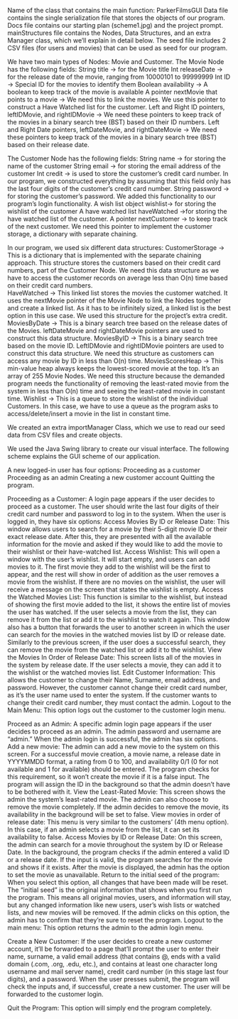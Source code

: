 Name of the class that contains the main function: ParkerFilmsGUI
Data file contains the single serialization file that stores the objects of our program.
Docs file contains our starting plan (scheme1.jpg) and the project prompt.
mainStructures file contains the Nodes, Data Structures, and an extra Manager class, which we’ll explain in detail below.
The seed file includes 2 CSV files (for users and movies) that can be used as seed for our program.

We have two main types of Nodes: Movie and Customer.
The Movie Node has the following fields:
String title → for the Movie title
Int releaseDate → for the release date of the movie, ranging from 10000101 to 99999999
Int ID → Special ID for the movies to identify them
Boolean availability → A boolean to keep track of the movie is available
A pointer nextMovie that points to a movie → We need this to link the movies. We use this pointer to construct a Have Watched list for the customer.
Left and Right ID pointers, leftIDMovie, and rightIDMovie → We need these pointers to keep track of the movies in a binary search tree (BST) based on their ID numbers.
Left and Right Date pointers, leftDateMovie, and rightDateMovie → We need these pointers to keep track of the movies in a binary search tree (BST) based on their release date.

The Customer Node has the following fields:
String name → for storing the name of the customer
String email → for storing the email address of the customer
Int credit → is used to store the customer’s credit card number. In our program, we constructed everything by assuming that this field only has the last four digits of the customer’s credit card number.
String password → for storing the customer’s password. We added this functionality to our program’s login functionality.
A wish list object wishlist→ for storing the wishlist of the customer
A have watched list haveWatched →for storing the have watched list of the customer.
A pointer nextCustomer → to keep track of the next customer. We need this pointer to implement the customer storage, a dictionary with separate chaining.

In our program, we used six different data structures:
CustomerStorage → This is a dictionary that is implemented with the separate chaining approach. This structure stores the customers based on their credit card numbers, part of the Customer Node. We need this data structure as we have to access the customer records on average less than O(n) time based on their credit card numbers.  
HaveWatched → This linked list stores the movies the customer watched. It uses the nextMovie pointer of the Movie Node to link the Nodes together and create a linked list. As it has to be infinitely sized, a linked list is the best option in this use case. We used this structure for the project’s extra credit.
MoviesByDate → This is a binary search tree based on the release dates of the Movies. leftDateMovie and rightDateMovie pointers are used to construct this data structure.
MoviesByID → This is a binary search tree based on the movie ID. LeftIDMovie and rightIDMovie pointers are used to construct this data structure. We need this structure as customers can access any movie by ID in less than O(n) time.
MoviesScoresHeap → This min-value heap always keeps the lowest-scored movie at the top. It’s an array of 255 Movie Nodes. We need this structure because the demanded program needs the functionality of removing the least-rated movie from the system in less than O(n) time and seeing the least-rated movie in constant time.
Wishlist → This is a queue to store the wishlist of the individual Customers. In this case, we have to use a queue as the program asks to access/delete/insert a movie in the list in constant time.

We created an extra importManager Class, which we use to read our seed data from CSV files and create objects.

We used the Java Swing library to create our visual interface. The following scheme explains the GUI scheme of our application.



A new logged-in user has four options:
Proceeding as a customer
Proceeding as an admin
Creating a new customer account
Quitting the program.

Proceeding as a Customer: A login page appears if the user decides to proceed as a customer. The user should write the last four digits of their credit card number and password to log in to the system. When the user is logged in, they have six options:
Access Movies By ID or Release Date: This window allows users to search for a movie by their 5-digit movie ID or their exact release date. After this, they are presented with all the available information for the movie and asked if they would like to add the movie to their wishlist or their have-watched list.
Access Wishlist: This will open a window with the user’s wishlist. It will start empty, and users can add movies to it. The first movie they add to the wishlist will be the first to appear, and the rest will show in order of addition as the user removes a movie from the wishlist. If there are no movies on the wishlist, the user will receive a message on the screen that states the wishlist is empty.
Access the Watched Movies List: This function is similar to the wishlist, but instead of showing the first movie added to the list, it shows the entire list of movies the user has watched. If the user selects a movie from the list, they can remove it from the list or add it to the wishlist to watch it again.  This window also has a button that forwards the user to another screen in which the user can search for the movies in the watched movies list by ID or release date. Similarly to the previous screen, if the user does a successful search, they can remove the movie from the watched list or add it to the wishlist.
View the Movies In Order of Release Date: This screen lists all of the movies in the system by release date. If the user selects a movie, they can add it to the wishlist or the watched movies list.
Edit Customer Information: This allows the customer to change their Name, Surname, email address, and password. However, the customer cannot change their credit card number, as it’s the user name used to enter the system. If the customer wants to change their credit card number, they must contact the admin.
Logout to the Main Menu: This option logs out the customer to the customer login menu.


Proceed as an Admin: A specific admin login page appears if the user decides to proceed as an admin. The admin password and username are “admin.” When the admin login is successful, the admin has six options.
Add a new movie: The admin can add a new movie to the system on this screen. For a successful movie creation, a movie name, a release date in YYYYMMDD format, a rating from 0 to 100, and availability 0/1 (0 for not available and 1 for available) should be entered. The program checks for this requirement, so it won’t create the movie if it is a false input. The program will assign the ID in the background so that the admin doesn’t have to be bothered with it.
View the Least-Rated Movie: This screen shows the admin the system’s least-rated movie. The admin can also choose to remove the movie completely. If the admin decides to remove the movie, its availability in the background will be set to false.
View movies in order of release date: This menu is very similar to the customers’ (4th menu option). In this case, if an admin selects a movie from the list, it can set its availability to false.
Access Movies by ID or Release Date: On this screen, the admin can search for a movie throughout the system by ID or Release Date. In the background, the program checks if the admin entered a valid ID or a release date. If the input is valid, the program searches for the movie and shows if it exists. After the movie is displayed, the admin has the option to set the movie as unavailable.
Return to the initial seed of the program: When you select this option, all changes that have been made will be reset. The “initial seed” is the original information that shows when you first run the program. This means all original movies, users, and information will stay, but any changed information like new users, user’s wish lists or watched lists, and new movies will be removed. If the admin clicks on this option, the admin has to confirm that they’re sure to reset the program.
Logout to the main menu: This option returns the admin to the admin login menu.

Create a New Customer: If the user decides to create a new customer account, it’ll be forwarded to a page that’ll prompt the user to enter their name, surname, a valid email address (that contains @, ends with a valid domain (.com, .org, .edu, etc.), and contains at least one character long username and mail server name), credit card number (in this stage last four digits), and a password. When the user presses submit, the program will check the inputs and, if successful, create a new customer. The user will be forwarded to the customer login.

Quit the Program: This option will simply end the program completely. 

